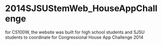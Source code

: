 # 2014SJSUStemWeb_HouseAppChallenge
for CS100W, the website was built for high school students and SJSU students to coordinate for Congressional House App Challenge 2014
